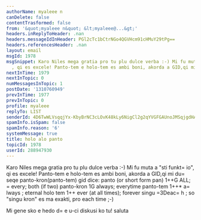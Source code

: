 ```yaml
---
authorName: myaleee n
canDelete: false
contentTrasformed: false
from: '&quot;myaleee n&quot; &lt;myaleee@...&gt;'
headers.inReplyToHeader: .nan
headers.messageIdInHeader: PGl2cTc1bCtrNGo4QGVHcm91cHMuY29tPg==
headers.referencesHeader: .nan
layout: email
msgId: 1978
msgSnippet: Karo Niles mega gratia pro tu plu dulce verba :-) Mi fu muta  a sti funktio
  , qi es excele! Panto-tem e holo-tem es ambi boni, akorda a GID,qi mi du seqe
nextInTime: 1979
nextInTopic: 0
numMessagesInTopic: 1
postDate: '1310760949'
prevInTime: 1977
prevInTopic: 0
profile: myaleee
replyTo: LIST
senderId: 4D6TwWLVsqqjYx-KbyBrNC3cLOvK48kLy6NigCl2g2qYVGFGAUnoJMSqjgdHAKSM4P7_onGDH3SfgqpvMOOrosaLc2Wvhw
spamInfo.isSpam: false
spamInfo.reason: '6'
systemMessage: true
title: holo alo panto
topicId: 1978
userId: 288947930
---
```


Karo Niles 
mega gratia pro tu plu dulce verba :-)
Mi fu muta  a "sti funkt=
io", qi es excele!
Panto-tem e holo-tem es ambi boni, akorda a GID,qi mi du=
 seqe panto-kron(panto-tem)
gid dice:
panto (or short form pan) 1++G  ALL; =
every; both (if two)
panto-kron 1G    always; everytime 
panto-tem 1++*   a=
lways ; eternal
holo tem 1++     ever (at all times); forever 
singu =3Deac=
h ; so "singu kron"  es ma exakti, pro each time ;-)

Mi gene  sko e hedo d=
e u-ci diskusi ko tu!
saluta



